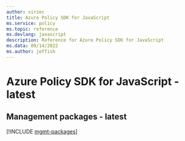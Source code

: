 ```yaml
---
author: xirzec
title: Azure Policy SDK for JavaScript
ms.service: policy
ms.topic: reference
ms.devlang: javascript
description: Reference for Azure Policy SDK for JavaScript
ms.data: 09/14/2022
ms.author: jeffish
---
```

# Azure Policy SDK for JavaScript - latest

## Management packages - latest
[!INCLUDE [mgmt-packages](policy-mgmt-index.md)]